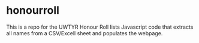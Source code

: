 # honourroll
This is a repo for the UWTYR Honour Roll lists Javascript code that extracts all names from a CSV/Excell sheet and populates the webpage.
